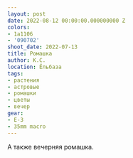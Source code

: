 ```yaml
---
layout: post
date: 2022-08-12 00:00:00.000000000 Z
colors:
- 1a1106
- '090702'
shoot_date: 2022-07-13
title: Ромашка
author: К.С.
location: Ёльбаза
tags:
- растения
- астровые
- ромашки
- цветы
- вечер
gear:
- E-3
- 35mm macro
---
```

А также вечерняя ромашка.

